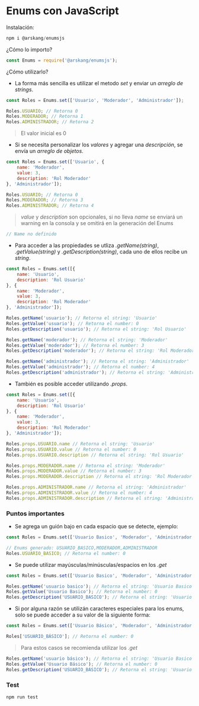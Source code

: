 # Enums con JavaScript

Instalación:
```javascript
npm i @arskang/enumsjs
```

¿Cómo lo importo?
```javascript
const Enums = require('@arskang/enumsjs');
```

¿Cómo utilizarlo?
- La forma más sencilla es utilizar el metodo *set* y enviar un *arreglo de strings*.
```javascript
const Roles = Enums.set(['Usuario', 'Moderador', 'Administrador']);

Roles.USUARIO; // Retorna 0
Roles.MODERADOR; // Retorna 1
Roles.ADMINISTRADOR; // Retorna 2
```

> El valor inicial es 0

- Si se necesita personalizar los *valores* y agregar una *descripción*, se envía un *arreglo de objetos*.
```javascript
const Roles = Enums.set(['Usuario', {
    name: 'Moderador',
    value: 3,
    description: 'Rol Moderador'
}, 'Administrador']);

Roles.USUARIO; // Retorna 0
Roles.MODERADOR; // Retorna 3
Roles.ADMINISTRADOR; // Retorna 4
```

> *value* y *description* son opcionales, si no lleva *name* se enviará un warning en la consola y se omitirá en la generación del Enums
```javascript
// Name no definido
```

- Para acceder a las propiedades se utliza *.getName(string)*, *.getValue(string)* y *.getDescription(string)*, cada uno de ellos recibe un *string*.
```javascript
const Roles = Enums.set([{
    name: 'Usuario',
    description: 'Rol Usuario'
}, {
    name: 'Moderador',
    value: 3,
    description: 'Rol Moderador'
}, 'Administrador']);

Roles.getName('usuario'); // Retorna el string: 'Usuario'
Roles.getValue('usuario'); // Retorna el number: 0
Roles.getDescription('usuario'); // Retorna el string: 'Rol Usuario'

Roles.getName('moderador'); // Retorna el string: 'Moderador'
Roles.getValue('moderador'); // Retorna el number: 3
Roles.getDescription('moderador'); // Retorna el string: 'Rol Moderador'

Roles.getName('administrador'); // Retorna el string: 'Administrador'
Roles.getValue('administrador'); // Retorna el number: 4
Roles.getDescription('administrador'); // Retorna el string: 'Administrador'
```

- También es posible acceder utilizando *.props*.
```javascript
const Roles = Enums.set([{
    name: 'Usuario',
    description: 'Rol Usuario'
}, {
    name: 'Moderador',
    value: 3,
    description: 'Rol Moderador'
}, 'Administrador']);

Roles.props.USUARIO.name // Retorna el string: 'Usuario'
Roles.props.USUARIO.value // Retorna el number: 0
Roles.props.USUARIO.description // Retorna el string: 'Rol Usuario'

Roles.props.MODERADOR.name // Retorna el string: 'Moderador'
Roles.props.MODERADOR.value // Retorna el number: 3
Roles.props.MODERADOR.description // Retorna el string: 'Rol Moderador'

Roles.props.ADMINISTRADOR.name // Retorna el string: 'Administrador'
Roles.props.ADMINISTRADOR.value // Retorna el number: 4
Roles.props.ADMINISTRADOR.description // Retorna el string: 'Administrador'
```

### Puntos importantes

- Se agrega un guión bajo en cada espacio que se detecte, ejemplo:
```javascript
const Roles = Enums.set(['Usuario Basico', 'Moderador', 'Administrador']);

// Enums generado: USUARIO_BASICO,MODERADOR,ADMINISTRADOR
Roles.USUARIO_BASICO; // Retorna el number: 0
```

- Se puede utilizar mayúsculas/minúsculas/espacios en los *.get*
```javascript
const Roles = Enums.set(['Usuario Basico', 'Moderador', 'Administrador']);

Roles.getName('usuario basico'); // Retorna el string: 'Usuario Basico'
Roles.getValue('Usuario Basico'); // Retorna el number: 0
Roles.getDescription('USUARIO_BASICO'); // Retorna el string: 'Usuario Basico'
```

- Si por alguna razón se utilizán caracteres especiales para los enums, solo se puede acceder a su valor de la siguiente forma:
```javascript
const Roles = Enums.set(['Usuario Básico', 'Moderador', 'Administrador']);

Roles['USUARIO_BÁSICO']; // Retorna el number: 0
```
> Para estos casos se recomienda utilizar los *.get*
```javascript
Roles.getName('usuario básico'); // Retorna el string: 'Usuario Basico'
Roles.getValue('Usuario Básico'); // Retorna el number: 0
Roles.getDescription('USUARIO_BÁSICO'); // Retorna el string: 'Usuario Basico'
```

### Test
```
npm run test
```